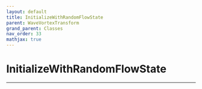 ```yaml
---
layout: default
title: InitializeWithRandomFlowState
parent: WaveVortexTransform
grand_parent: Classes
nav_order: 33
mathjax: true
---
```


#  InitializeWithRandomFlowState




---

